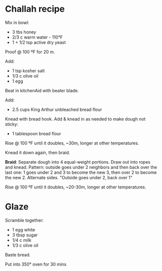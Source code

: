 # Challah recipe

Mix in bowl:
* 3 tbs honey
* 2/3 c warm water - 110°F
* 1 + 1/2 tsp active dry yeast

Proof @ 100 ºF for 20 m.

Add:
* 1 tsp kosher salt
* 1/3 c olive oil
* 1 egg

Beat in kitchenAid with beater blade.

Add:
* 2.5 cups King Arthur unbleached bread flour

Knead with bread hook. Add & knead in as needed to make dough not sticky:
* 1 tablespoon bread flour

Rise @ 100 ºF until it doubles, ~30m, longer at other temperatures.

Knead it down again, then braid.

**Braid**: Separate dough into 4 equal-weight portions. Draw out into ropes and knead. Pattern: outside goes under 2 neighbors and then back over the last one: 1 goes under 2 and 3 to become the new 3, then over 2 to become the new 2. Alternate sides. "Outside goes under 2, back over 1"

Rise @ 100 ºF until it doubles, ~20-30m, longer at other temperatures.

# Glaze
Scramble together:
* 1 egg white
* 3 tbsp sugar
* 1/4 c milk
* 1/3 c olive oil

Baste bread.

Put into 350° oven for 30 mins

